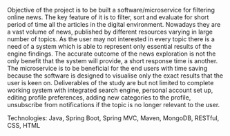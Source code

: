 Objective of the project is to be built a software/microservice for filtering online news. The key feature of it is to filter, sort and evaluate for short period of time all the articles in the digital environment. Nowadays they are a vast volume of news, published by different resources varying in large number of topics. As the user may not interested in every topic there is a need of a system which is able to represent only essential results of the engine findings. The accurate outcome of the news exploration is not the only benefit that the system will provide, a short response time is another. The microservice is to be beneficial for the end users with time saving because the software is designed to visualise only the exact results that the user is keen on. Deliverables of the study are but not limited to complete working system with integrated search engine, personal account set up, editing profile preferences, adding new categories to the profile, unsubscribe from notifications if the topic is no longer relevant to the user.

Technologies: Java, Spring Boot, Spring MVC, Maven, MongoDB, RESTful, CSS, HTML
